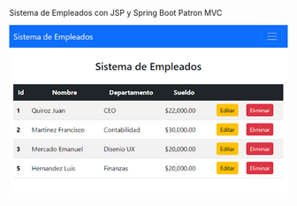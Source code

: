 Sistema de Empleados con JSP y Spring Boot
Patron MVC

![Vista previa de la app](https://github.com/Juan-prog-2022/Sistema_Empleados_JSP/blob/master/sistema_empleados.png)
